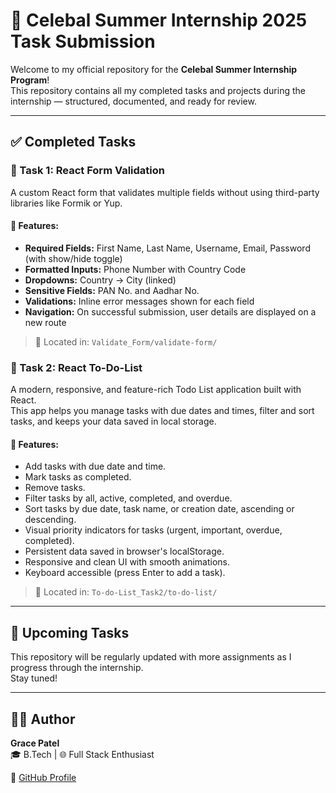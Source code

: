 # 🎯 Celebal Summer Internship 2025 Task Submission

Welcome to my official repository for the **Celebal Summer Internship Program**!  
This repository contains all my completed tasks and projects during the internship — structured, documented, and ready for review.

---

## ✅ Completed Tasks

### 📌 Task 1: React Form Validation

A custom React form that validates multiple fields without using third-party libraries like Formik or Yup.

#### 🧩 Features:
- **Required Fields:** First Name, Last Name, Username, Email, Password (with show/hide toggle)
- **Formatted Inputs:** Phone Number with Country Code
- **Dropdowns:** Country → City (linked)
- **Sensitive Fields:** PAN No. and Aadhar No.
- **Validations:** Inline error messages shown for each field
- **Navigation:** On successful submission, user details are displayed on a new route
> 📁 Located in: `Validate_Form/validate-form/`
### 📌 Task 2: React To-Do-List

A modern, responsive, and feature-rich Todo List application built with React.  
This app helps you manage tasks with due dates and times, filter and sort tasks, and keeps your data saved in local storage.

#### 🧩 Features:
- Add tasks with due date and time.
- Mark tasks as completed.
- Remove tasks.
- Filter tasks by all, active, completed, and overdue.
- Sort tasks by due date, task name, or creation date, ascending or descending.
- Visual priority indicators for tasks (urgent, important, overdue, completed).
- Persistent data saved in browser's localStorage.
- Responsive and clean UI with smooth animations.
- Keyboard accessible (press Enter to add a task).
> 📁 Located in: `To-do-List_Task2/to-do-list/`

---

## 📌 Upcoming Tasks

This repository will be regularly updated with more assignments as I progress through the internship.  
Stay tuned!



---

## 🙋‍♀️ Author

**Grace Patel**  
🎓 B.Tech | 🌐 Full Stack Enthusiast  

🔗 [GitHub Profile](https://github.com/grasyPatel)
